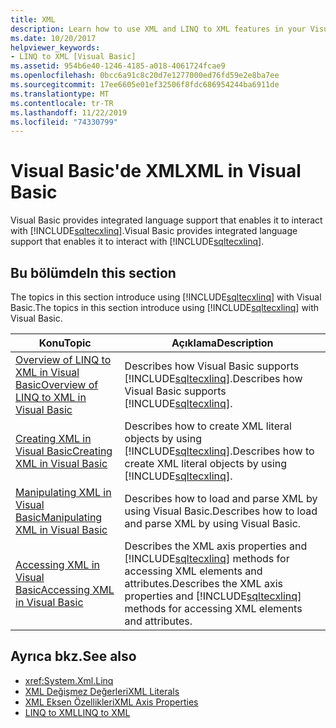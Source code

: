 ```yaml
---
title: XML
description: Learn how to use XML and LINQ to XML features in your Visual Basic code.
ms.date: 10/20/2017
helpviewer_keywords:
- LINQ to XML [Visual Basic]
ms.assetid: 954b6e40-1246-4185-a018-4061724fcae9
ms.openlocfilehash: 0bcc6a91c8c20d7e1277000ed76fd59e2e8ba7ee
ms.sourcegitcommit: 17ee6605e01ef32506f8fdc686954244ba6911de
ms.translationtype: MT
ms.contentlocale: tr-TR
ms.lasthandoff: 11/22/2019
ms.locfileid: "74330799"
---
```

# <a name="xml-in-visual-basic"></a><span data-ttu-id="e4dee-103">Visual Basic'de XML</span><span class="sxs-lookup"><span data-stu-id="e4dee-103">XML in Visual Basic</span></span>

<span data-ttu-id="e4dee-104">Visual Basic provides integrated language support that enables it to interact with [!INCLUDE[sqltecxlinq](~/includes/sqltecxlinq-md.md)].</span><span class="sxs-lookup"><span data-stu-id="e4dee-104">Visual Basic provides integrated language support that enables it to interact with [!INCLUDE[sqltecxlinq](~/includes/sqltecxlinq-md.md)].</span></span>  
  
## <a name="in-this-section"></a><span data-ttu-id="e4dee-105">Bu bölümde</span><span class="sxs-lookup"><span data-stu-id="e4dee-105">In this section</span></span>  

 <span data-ttu-id="e4dee-106">The topics in this section introduce using [!INCLUDE[sqltecxlinq](~/includes/sqltecxlinq-md.md)] with Visual Basic.</span><span class="sxs-lookup"><span data-stu-id="e4dee-106">The topics in this section introduce using [!INCLUDE[sqltecxlinq](~/includes/sqltecxlinq-md.md)] with Visual Basic.</span></span>  
  
|<span data-ttu-id="e4dee-107">Konu</span><span class="sxs-lookup"><span data-stu-id="e4dee-107">Topic</span></span>|<span data-ttu-id="e4dee-108">Açıklama</span><span class="sxs-lookup"><span data-stu-id="e4dee-108">Description</span></span>|  
|-----------|-----------------|  
|[<span data-ttu-id="e4dee-109">Overview of LINQ to XML in Visual Basic</span><span class="sxs-lookup"><span data-stu-id="e4dee-109">Overview of LINQ to XML in Visual Basic</span></span>](../../../../visual-basic/programming-guide/language-features/xml/overview-of-linq-to-xml.md)|<span data-ttu-id="e4dee-110">Describes how Visual Basic supports [!INCLUDE[sqltecxlinq](~/includes/sqltecxlinq-md.md)].</span><span class="sxs-lookup"><span data-stu-id="e4dee-110">Describes how Visual Basic supports [!INCLUDE[sqltecxlinq](~/includes/sqltecxlinq-md.md)].</span></span>|  
|[<span data-ttu-id="e4dee-111">Creating XML in Visual Basic</span><span class="sxs-lookup"><span data-stu-id="e4dee-111">Creating XML in Visual Basic</span></span>](../../../../visual-basic/programming-guide/language-features/xml/creating-xml.md)|<span data-ttu-id="e4dee-112">Describes how to create XML literal objects by using [!INCLUDE[sqltecxlinq](~/includes/sqltecxlinq-md.md)].</span><span class="sxs-lookup"><span data-stu-id="e4dee-112">Describes how to create XML literal objects by using [!INCLUDE[sqltecxlinq](~/includes/sqltecxlinq-md.md)].</span></span>|  
|[<span data-ttu-id="e4dee-113">Manipulating XML in Visual Basic</span><span class="sxs-lookup"><span data-stu-id="e4dee-113">Manipulating XML in Visual Basic</span></span>](../../../../visual-basic/programming-guide/language-features/xml/manipulating-xml.md)|<span data-ttu-id="e4dee-114">Describes how to load and parse XML by using Visual Basic.</span><span class="sxs-lookup"><span data-stu-id="e4dee-114">Describes how to load and parse XML by using Visual Basic.</span></span>|  
|[<span data-ttu-id="e4dee-115">Accessing XML in Visual Basic</span><span class="sxs-lookup"><span data-stu-id="e4dee-115">Accessing XML in Visual Basic</span></span>](../../../../visual-basic/programming-guide/language-features/xml/accessing-xml.md)|<span data-ttu-id="e4dee-116">Describes the XML axis properties and [!INCLUDE[sqltecxlinq](~/includes/sqltecxlinq-md.md)] methods for accessing XML elements and attributes.</span><span class="sxs-lookup"><span data-stu-id="e4dee-116">Describes the XML axis properties and [!INCLUDE[sqltecxlinq](~/includes/sqltecxlinq-md.md)] methods for accessing XML elements and attributes.</span></span>|  
  
## <a name="see-also"></a><span data-ttu-id="e4dee-117">Ayrıca bkz.</span><span class="sxs-lookup"><span data-stu-id="e4dee-117">See also</span></span>

- <xref:System.Xml.Linq>
- [<span data-ttu-id="e4dee-118">XML Değişmez Değerleri</span><span class="sxs-lookup"><span data-stu-id="e4dee-118">XML Literals</span></span>](../../../../visual-basic/language-reference/xml-literals/index.md)
- [<span data-ttu-id="e4dee-119">XML Eksen Özellikleri</span><span class="sxs-lookup"><span data-stu-id="e4dee-119">XML Axis Properties</span></span>](../../../../visual-basic/language-reference/xml-axis/index.md)
- [<span data-ttu-id="e4dee-120">LINQ to XML</span><span class="sxs-lookup"><span data-stu-id="e4dee-120">LINQ to XML</span></span>](../../../../visual-basic/programming-guide/concepts/linq/linq-to-xml.md)
